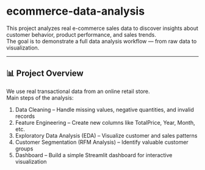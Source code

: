 # ecommerce-data-analysis
This project analyzes real e-commerce sales data to discover insights about customer behavior, product performance, and sales trends.  
The goal is to demonstrate a full data analysis workflow — from raw data to visualization.

---

## 📊 Project Overview
We use real transactional data from an online retail store.  
Main steps of the analysis:

1. Data Cleaning – Handle missing values, negative quantities, and invalid records  
2. Feature Engineering – Create new columns like TotalPrice, Year, Month, etc.  
3. Exploratory Data Analysis (EDA) – Visualize customer and sales patterns  
4. Customer Segmentation (RFM Analysis) – Identify valuable customer groups  
5. Dashboard – Build a simple Streamlit dashboard for interactive visualization

